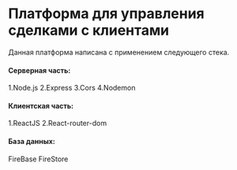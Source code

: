 <h1>Платформа для управления сделками с клиентами</h1>
Данная платформа написана с применением следующего стека.

<h4>Серверная часть:</h4>
1.Node.js
2.Express
3.Cors
4.Nodemon

<h4>Клиентская часть:</h4>
1.ReactJS
2.React-router-dom

<h4>База данных:</h4>
FireBase FireStore